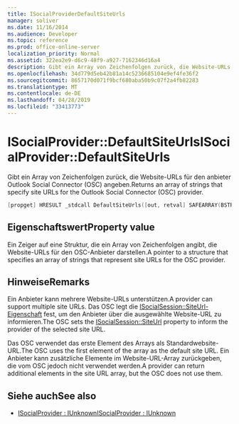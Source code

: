 ```yaml
---
title: ISocialProviderDefaultSiteUrls
manager: soliver
ms.date: 11/16/2014
ms.audience: Developer
ms.topic: reference
ms.prod: office-online-server
localization_priority: Normal
ms.assetid: 322ea2e9-d6c9-48f9-a927-7162346d16a4
description: Gibt ein Array von Zeichenfolgen zurück, die Website-URLs für den anbieter Outlook Social Connector (OSC) angeben.
ms.openlocfilehash: 34d779d5eb42b81a14c5236685104e9ef4fe36f2
ms.sourcegitcommit: 8657170d071f9bcf680aba50b9c07f2a4fb82283
ms.translationtype: MT
ms.contentlocale: de-DE
ms.lasthandoff: 04/28/2019
ms.locfileid: "33413773"
---
```

# <a name="isocialproviderdefaultsiteurls"></a><span data-ttu-id="6294e-103">ISocialProvider::DefaultSiteUrls</span><span class="sxs-lookup"><span data-stu-id="6294e-103">ISocialProvider::DefaultSiteUrls</span></span>

<span data-ttu-id="6294e-104">Gibt ein Array von Zeichenfolgen zurück, die Website-URLs für den anbieter Outlook Social Connector (OSC) angeben.</span><span class="sxs-lookup"><span data-stu-id="6294e-104">Returns an array of strings that specify site URLs for the Outlook Social Connector (OSC) provider.</span></span>
  
```cpp
[propget] HRESULT _stdcall DefaultSiteUrls([out, retval] SAFEARRAY(BSTR)* siteUrls);
```

## <a name="property-value"></a><span data-ttu-id="6294e-105">Eigenschaftswert</span><span class="sxs-lookup"><span data-stu-id="6294e-105">Property value</span></span>

<span data-ttu-id="6294e-106">Ein Zeiger auf eine Struktur, die ein Array von Zeichenfolgen angibt, die Website-URLs für den OSC-Anbieter darstellen.</span><span class="sxs-lookup"><span data-stu-id="6294e-106">A pointer to a structure that specifies an array of strings that represent site URLs for the OSC provider.</span></span>
  
## <a name="remarks"></a><span data-ttu-id="6294e-107">Hinweise</span><span class="sxs-lookup"><span data-stu-id="6294e-107">Remarks</span></span>

<span data-ttu-id="6294e-108">Ein Anbieter kann mehrere Website-URLs unterstützen.</span><span class="sxs-lookup"><span data-stu-id="6294e-108">A provider can support multiple site URLs.</span></span> <span data-ttu-id="6294e-109">Das OSC legt die [ISocialSession::SiteUrl-Eigenschaft](isocialsession-siteurl.md) fest, um den Anbieter über die ausgewählte Website-URL zu informieren.</span><span class="sxs-lookup"><span data-stu-id="6294e-109">The OSC sets the [ISocialSession::SiteUrl](isocialsession-siteurl.md) property to inform the provider of the selected site URL.</span></span> 
  
<span data-ttu-id="6294e-110">Das OSC verwendet das erste Element des Arrays als Standardwebsite-URL.</span><span class="sxs-lookup"><span data-stu-id="6294e-110">The OSC uses the first element of the array as the default site URL.</span></span> <span data-ttu-id="6294e-111">Ein Anbieter kann zusätzliche Elemente im Website-URL-Array zurückgeben, die vom OSC jedoch nicht verwendet werden.</span><span class="sxs-lookup"><span data-stu-id="6294e-111">A provider can return additional elements in the site URL array, but the OSC does not use them.</span></span> 
  
## <a name="see-also"></a><span data-ttu-id="6294e-112">Siehe auch</span><span class="sxs-lookup"><span data-stu-id="6294e-112">See also</span></span>

- [<span data-ttu-id="6294e-113">ISocialProvider : IUnknown</span><span class="sxs-lookup"><span data-stu-id="6294e-113">ISocialProvider : IUnknown</span></span>](isocialprovideriunknown.md)

